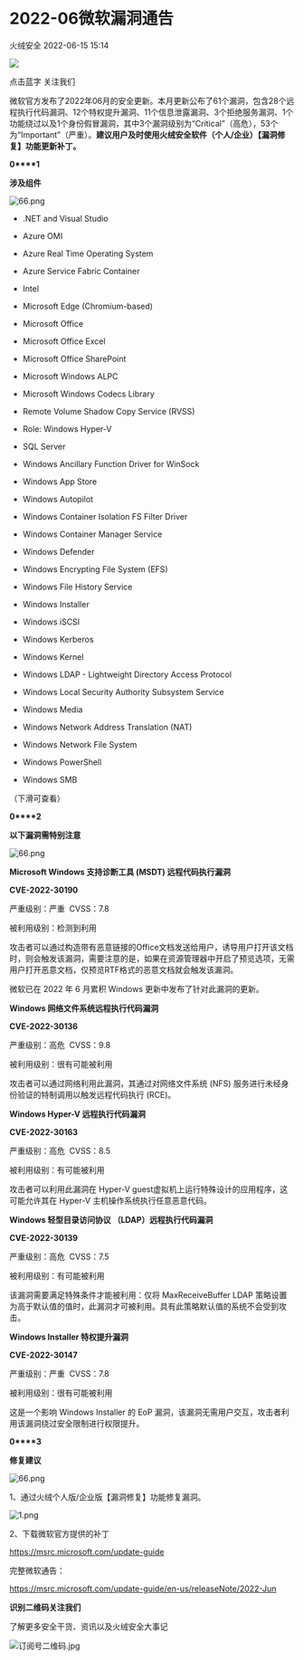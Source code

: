 #  2022-06微软漏洞通告   
 火绒安全   2022-06-15 15:14  
  
![](https://mmbiz.qpic.cn/mmbiz_gif/JaFvPvvA2J1icPDrYzR4Rqib43zL12HqKq4DyOsR0eeziaH2xof9d4LUia0yGs9Gs9gqv7mhWiczahRtc2g4FZRy3jw/640?wx_fmt=gif "")  
  
点击蓝字 关注我们  
  
  
  
微软官方发布了2022年06月的安全更新。本月更新公布了61个漏洞，包含28个远程执行代码漏洞、12个特权提升漏洞、11个信息泄露漏洞、3个拒绝服务漏洞、1个功能绕过以及1个身份假冒漏洞，其中3个漏洞级别为“Critical”（高危），53个为“Important”（严重）。**建议用户及时使用火绒安全软件（个人/企业）【漏洞修复】功能更新补丁。**  
  
  
  
**0****1**  
  
**涉及组件**  
  
![](https://mmbiz.qpic.cn/sz_mmbiz_png/0icdicRft8tz5vGwW0lyhVJjNvpCyQqAJKJZUYGUXLDqqFIYeqM7wf0hbETKR01eOwaicUvDPdXB2WsMvmThwg4uQ/640?wx_fmt=png "66.png")  
  
  
  
- .NET and Visual Studio  
  
- Azure OMI  
  
- Azure Real Time Operating System  
  
- Azure Service Fabric Container  
  
- Intel  
  
- Microsoft Edge (Chromium-based)  
  
- Microsoft Office  
  
- Microsoft Office Excel  
  
- Microsoft Office SharePoint  
  
- Microsoft Windows ALPC  
  
- Microsoft Windows Codecs Library  
  
- Remote Volume Shadow Copy Service (RVSS)  
  
- Role: Windows Hyper-V  
  
- SQL Server  
  
- Windows Ancillary Function Driver for WinSock  
  
- Windows App Store  
  
- Windows Autopilot  
  
- Windows Container Isolation FS Filter Driver  
  
- Windows Container Manager Service  
  
- Windows Defender  
  
- Windows Encrypting File System (EFS)  
  
- Windows File History Service  
  
- Windows Installer  
  
- Windows iSCSI  
  
- Windows Kerberos  
  
- Windows Kernel  
  
- Windows LDAP - Lightweight Directory Access Protocol  
  
- Windows Local Security Authority Subsystem Service  
  
- Windows Media  
  
- Windows Network Address Translation (NAT)  
  
- Windows Network File System  
  
- Windows PowerShell  
  
- Windows SMB  
  
  
  
（下滑可查看）  
  
  
  
**0****2**  
  
**以下漏洞需特别注意**  
  
![](https://mmbiz.qpic.cn/sz_mmbiz_png/0icdicRft8tz5vGwW0lyhVJjNvpCyQqAJKJZUYGUXLDqqFIYeqM7wf0hbETKR01eOwaicUvDPdXB2WsMvmThwg4uQ/640?wx_fmt=png "66.png")  
  
  
  
**Microsoft Windows 支持诊断工具 (MSDT) 远程代码执行漏洞**  
  
**CVE-2022-30190**  
  
严重级别：严重  CVSS：7.8  
  
被利用级别：检测到利用  
  
  
攻击者可以通过构造带有恶意链接的Office文档发送给用户，诱导用户打开该文档时，则会触发该漏洞，需要注意的是，如果在资源管理器中开启了预览选项，无需用户打开恶意文档，仅预览RTF格式的恶意文档就会触发该漏洞。  
  
微软已在 2022 年 6 月累积 Windows 更新中发布了针对此漏洞的更新。  
  
  
  
**Windows 网络文件系统远程执行代码漏洞**  
  
**CVE-2022-30136**  
  
严重级别：高危  CVSS：9.8  
  
被利用级别：很有可能被利用  
  
  
攻击者可以通过网络利用此漏洞，其通过对网络文件系统 (NFS) 服务进行未经身份验证的特制调用以触发远程代码执行 (RCE)。  
  
  
  
**Windows Hyper-V 远程执行代码漏洞**  
  
**CVE-2022-30163**  
  
严重级别：高危  CVSS：8.5  
  
被利用级别：有可能被利用  
  
  
攻击者可以利用此漏洞在 Hyper-V guest虚拟机上运行特殊设计的应用程序，这可能允许其在 Hyper-V 主机操作系统执行任意恶意代码。  
  
  
  
**Windows 轻型目录访问协议 （LDAP）远程执行代码漏洞**  
  
**CVE-2022-30139**  
  
严重级别：高危  CVSS：7.5  
  
被利用级别：有可能被利用  
  
  
该漏洞需要满足特殊条件才能被利用：仅将 MaxReceiveBuffer LDAP 策略设置为高于默认值的值时，此漏洞才可被利用。具有此策略默认值的系统不会受到攻击。  
  
  
  
**Windows Installer 特权提升漏洞**  
  
**CVE-2022-30147**  
  
严重级别：严重  CVSS：7.8  
  
被利用级别：很有可能被利用  
  
  
这是一个影响 Windows Installer 的 EoP 漏洞，该漏洞无需用户交互，攻击者利用该漏洞绕过安全限制进行权限提升。  
  
  
  
**0****3**  
  
**修复建议**  
  
![](https://mmbiz.qpic.cn/sz_mmbiz_png/0icdicRft8tz5vGwW0lyhVJjNvpCyQqAJKJZUYGUXLDqqFIYeqM7wf0hbETKR01eOwaicUvDPdXB2WsMvmThwg4uQ/640?wx_fmt=png "66.png")  
  
  
  
1、通过火绒个人版/企业版【漏洞修复】功能修复漏洞。  
  
![](https://mmbiz.qpic.cn/sz_mmbiz_png/0icdicRft8tz5vGwW0lyhVJjNvpCyQqAJKsTyFgQA3PM4JNzuHbzwpZJuDxCA98N4huicgO3Ze9BFYmFwCV49pObQ/640?wx_fmt=png "1.png")  
  
  
2、下载微软官方提供的补丁  
  
https://msrc.microsoft.com/update-guide  
  
  
  
完整微软通告：  
  
https://msrc.microsoft.com/update-guide/en-us/releaseNote/2022-Jun  
  
  
  
**识别二维码关注我们**  
  
  
了解更多安全干货、资讯以及火绒安全大事记  
  
  
![](https://mmbiz.qpic.cn/sz_mmbiz_jpg/0icdicRft8tz5vGwW0lyhVJjNvpCyQqAJK3pEYurgApiaibdXNCfCNYGXGlZfCoJ8YexNicSAAicSeeoHxPVkCQLRgkg/640?wx_fmt=jpeg "订阅号二维码.jpg")  
  
  
